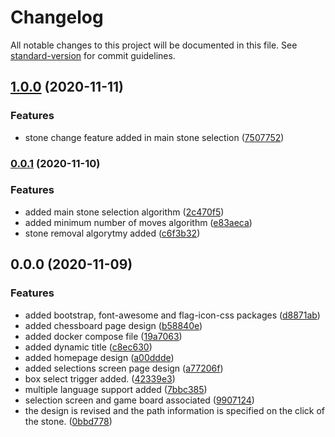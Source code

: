 # Changelog

All notable changes to this project will be documented in this file. See [standard-version](https://github.com/conventional-changelog/standard-version) for commit guidelines.

## [1.0.0](https://github.com/ismetkizgin/smart-board-game-angularjs/compare/v0.0.1...v1.0.0) (2020-11-11)


### Features

* stone change feature added in main stone selection ([7507752](https://github.com/ismetkizgin/smart-board-game-angularjs/commit/75077529310b9115e7e62e87e726b41c560cbd7f))

### [0.0.1](https://github.com/ismetkizgin/smart-board-game-angularjs/compare/v0.0.0...v0.0.1) (2020-11-10)


### Features

* added main stone selection algorithm ([2c470f5](https://github.com/ismetkizgin/smart-board-game-angularjs/commit/2c470f580ce294eebffa6db98f24ec89dd57dbac))
* added minimum number of moves algorithm ([e83aeca](https://github.com/ismetkizgin/smart-board-game-angularjs/commit/e83aeca975193b1daa734a541f9c56f1f001cdd0))
* stone removal algorytmy added ([c6f3b32](https://github.com/ismetkizgin/smart-board-game-angularjs/commit/c6f3b326bcef7ae07fed97b75aac3ce540a9f6ea))

## 0.0.0 (2020-11-09)


### Features

* added bootstrap, font-awesome and flag-icon-css packages ([d8871ab](https://github.com/ismetkizgin/smart-board-game-angularjs/commit/d8871ab842df40a3707da6a6f8b31795a837270f))
* added chessboard page design ([b58840e](https://github.com/ismetkizgin/smart-board-game-angularjs/commit/b58840e3e2b96b48ec9ee1aeb33d50785ed6281c))
* added docker compose file ([19a7063](https://github.com/ismetkizgin/smart-board-game-angularjs/commit/19a7063f7d9e4c8ef22408077b136736a1613b0a))
* added dynamic title ([c8ec630](https://github.com/ismetkizgin/smart-board-game-angularjs/commit/c8ec6300517d6e8bdbbd1f06fef81ebcf9869fef))
* added homepage design ([a00ddde](https://github.com/ismetkizgin/smart-board-game-angularjs/commit/a00ddde6d330032dc47b79a8e739d9f8b6368750))
* added selections screen page design ([a77206f](https://github.com/ismetkizgin/smart-board-game-angularjs/commit/a77206f2ca134cb9a9767638fb5e7c58190d235c))
* box select trigger added. ([42339e3](https://github.com/ismetkizgin/smart-board-game-angularjs/commit/42339e317fbb2a76ebdee1c4a123299990f9b14b))
* multiple language support added ([7bbc385](https://github.com/ismetkizgin/smart-board-game-angularjs/commit/7bbc385612b3028d844b42033cd2c840f9a52c44))
* selection screen and game board associated ([9907124](https://github.com/ismetkizgin/smart-board-game-angularjs/commit/9907124022c1874bd3c4921293fe0f1256b9e219))
* the design is revised and the path information is specified on the click of the stone. ([0bbd778](https://github.com/ismetkizgin/smart-board-game-angularjs/commit/0bbd778bfc7f2271e8022e6402fa25d6e8a0bfd4))

